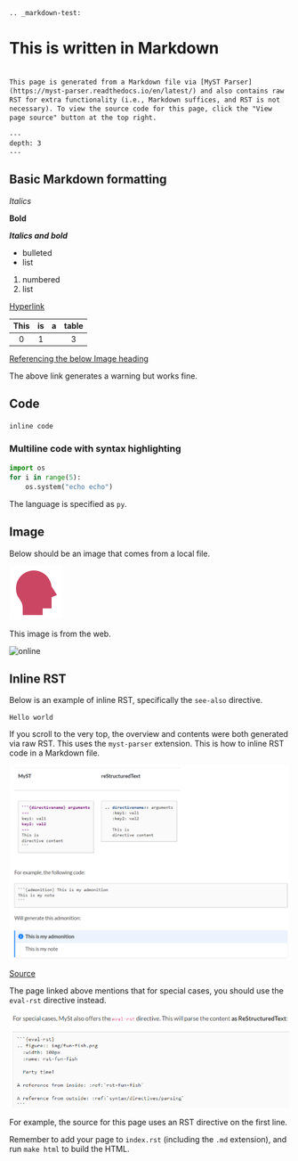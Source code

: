 ```{eval-rst}
.. _markdown-test:
```

# This is written in Markdown

```{topic} Overview

This page is generated from a Markdown file via [MyST Parser](https://myst-parser.readthedocs.io/en/latest/) and also contains raw RST for extra functionality (i.e., Markdown suffices, and RST is not necessary). To view the source code for this page, click the "View page source" button at the top right.
```

```{contents}
---
depth: 3
---
```

## Basic Markdown formatting

*Italics*

**Bold**

***Italics and bold***

* bulleted
* list

1. numbered
2. list

[Hyperlink](https://www.google.com)

|This|is|a|table|
|:--:|:-:|:-:|:-:|
|0|1||3|

[Referencing the below Image heading](#image)

The above link generates a warning but works fine.

## Code

`inline code`

### Multiline code with syntax highlighting

```py
import os
for i in range(5):
    os.system("echo echo")
```

The language is specified as `py`.

## Image

Below should be an image that comes from a local file.

![local](_static/nr_logo.jpg)

This image is from the web.

![online](https://neuroruler.readthedocs.io/en/latest/_static/nr_logo.jpg)

## Inline RST

Below is an example of inline RST, specifically the `see-also` directive.

```{seealso}
Hello world
```

If you scroll to the very top, the overview and contents were both generated via raw RST. This uses the `myst-parser` extension. This is how to inline RST code in a Markdown file.

![](_static/sphinx_markdown_rst.png)

[Source](https://myst-parser.readthedocs.io/en/v0.13.3/using/syntax.html#directives-a-block-level-extension-point)

The page linked above mentions that for special cases, you should use the `eval-rst` directive instead.

![eval-rst](_static/eval_rst.png)

For example, the source for this page uses an RST directive on the first line.

Remember to add your page to `index.rst` (including the `.md` extension), and run `make html` to build the HTML.

